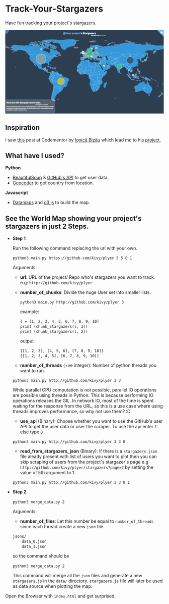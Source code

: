 # Track-Your-Stargazers
Have fun tracking your project's stargazers.


<img src="cover.png">

## Inspiration

I saw [this](https://www.codementor.io/johnnyb/the-map-of-my-mentees-7q7aqrktp) post at Codementor by [Ionică Bizău](https://github.com/IonicaBizau) which lead me to his [project](https://github.com/IonicaBizau/my-mentees).


## What have I used?

**Python**
  - [BeautifulSoup](https://www.crummy.com/software/BeautifulSoup/bs4/doc/) & [GitHub's API](https://developer.github.com/v3/users/) to get user data.
  - [Geocoder](http://geocoder.readthedocs.io/) to get country from location.

**Javascript**
  - [Datamaps](http://datamaps.github.io/) and [d3.js](https://d3js.org/) to build the map.


## See the World Map showing your project's stargazers in just 2 Steps.

  - **Step 1**

    Run the following command replacing the url with your own. 
    
    ```
    python3 main.py https://github.com/kivy/plyer 5 5 0 1
    ```
    Arguments:
    
      - **url**: URL of the project/ Repo who's stargazers you want to track.
      e.g: `http://github.com/kivy/plyer`

      - **number_of_chunks**: Divide the huge User set into smaller lists.
        ```
        python3 main.py http://github.com/kivy/plyer 3
        ```
        
        example:
        ```
        l = [1, 2, 3, 4, 5, 6, 7, 8, 9, 10]
        print (chunk_stargazers(l, 3))
        print (chunk_stargazers(l, 2))
        ```
        output
        ```
        [[1, 2, 3], [4, 5, 6], [7, 8, 9, 10]]
        [[1, 2, 3, 4, 5], [6, 7, 8, 9, 10]]
        ```
        
      - **number_of_threads** (+ve integer): Number of python threads you want to run.
      ```
      python3 main.py http://github.com/kivy/plyer 3 3
      ```
    While parallel CPU computation is not possible, parallel IO operations are possible using threads in Python. This is because performing IO operations releases the GIL. In network IO, most of the time is spent waiting for the response from the URL, so this is a use case where using threads improves performance, so why not use them? :D

      - **use_api** (Binary): Choose whether you want to use the GitHub's user API to get the user data or user the scraper. To use the api enter `1` else type `0`
      ```
      python3 main.py http://github.com/kivy/plyer 3 3 0
      ```
      
      - **read_from_stargazers_json** (Binary): If there is a `stargazers.json` file aleady present with list of users you want to plot then you can skip scraping of users from the project's stargazer's page e.g `http://github.com/kivy/plyer/stargazers?page=2` by setting the value of 5th argument to 1.
      ```
      python3 main.py http://github.com/kivy/plyer 3 3 0 1
      ```

  - **Step 2**

    `python3 merge_data.py 2`

    Arguments:

      - **number_of_files**: Let this number be equal to `number_of_threads` since each thread create a new `json` file.
      ```
      jsons/
          data_0.json
          data_1.json
      ```
      
      so the command should be
      
      `python3 merge_data.py 2`
      
      This command will merge all the `json` files and generate a new `stargazers.js` in the `data/` directory. `stargazers.js` file will later be used as data source when plotting the map.

Open the Browser with `index.html` and get surprised.
